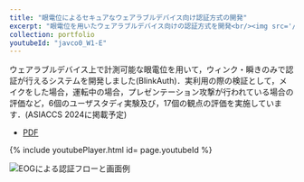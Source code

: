 ```yaml
---
title: "眼電位によるセキュアなウェアラブルデバイス向け認証方式の開発"
excerpt: "眼電位を用いたウェアラブルデバイス向けの認証方式を開発<br/><img src='/images/eog-workflow.png'>"
collection: portfolio
youtubeId: "javco0_W1-E" 
---
```


ウェアラブルデバイス上で計測可能な眼電位を用いて，ウィンク・瞬きのみで認証が行えるシステムを開発しました(BlinkAuth)．実利用の際の検証として，メイクをした場合，運転中の場合，プレゼンテーション攻撃が行われている場合の評価など，6個のユーザスタディ実験及び，17個の観点の評価を実施しています．(ASIACCS 2024に掲載予定)

- [PDF](https://ri0x145.github.io/files/EOG-paper.pdf)

{% include youtubePlayer.html id= page.youtubeId %}

![EOGによる認証フローと画面例](http://ri0x145.github.io/blog/images/EOG-workflow.png)